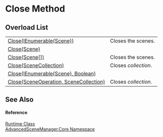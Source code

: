 # Close Method


## Overload List
<table>
<tr>
<td><a href="M_AdvancedSceneManager_Core_Runtime_Close_4">Close(IEnumerable(Scene))</a></td>
<td>Closes the scenes.</td></tr>
<tr>
<td><a href="M_AdvancedSceneManager_Core_Runtime_Close_1">Close(Scene)</a></td>
<td> </td></tr>
<tr>
<td><a href="M_AdvancedSceneManager_Core_Runtime_Close_2">Close(Scene[])</a></td>
<td>Closes the scenes.</td></tr>
<tr>
<td><a href="M_AdvancedSceneManager_Core_Runtime_Close_3">Close(SceneCollection)</a></td>
<td>Closes <em>collection</em>.</td></tr>
<tr>
<td><a href="M_AdvancedSceneManager_Core_Runtime_Close_5">Close(IEnumerable(Scene), Boolean)</a></td>
<td> </td></tr>
<tr>
<td><a href="M_AdvancedSceneManager_Core_Runtime_Close">Close(SceneOperation, SceneCollection)</a></td>
<td>Closes <em>collection</em>.</td></tr>
</table>

## See Also


#### Reference
<a href="T_AdvancedSceneManager_Core_Runtime">Runtime Class</a>  
<a href="N_AdvancedSceneManager_Core">AdvancedSceneManager.Core Namespace</a>  

